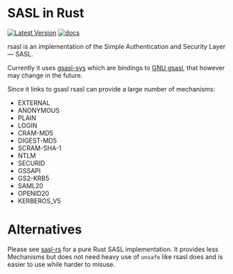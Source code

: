 # SASL in Rust

[![Latest Version]][crates.io] [![docs]][docs.rs]

rsasl is an implementation of the Simple Authentication and Security Layer — SASL.

Currently it uses [gsasl-sys](https://crates.io/crates/gsasl-sys) which are bindings to [GNU gsasl](https://www.gnu.org/software/gsasl), that however may change in the future.

Since it links to gsasl rsasl can provide a large number of mechanisms:
- EXTERNAL
- ANONYMOUS
- PLAIN
- LOGIN
- CRAM-MD5
- DIGEST-MD5
- SCRAM-SHA-1
- NTLM
- SECURID
- GSSAPI
- GS2-KRB5
- SAML20
- OPENID20
- KERBEROS_V5


# Alternatives

Please see [sasl-rs](https://gitlab.com/xmpp-rs/sasl-rs) for a pure Rust SASL
implementation. It provides less Mechanisms but does not need heavy use of
`unsafe` like rsasl does and is easier to use while harder to misuse.



[Latest Version]: https://img.shields.io/crates/v/rsasl.svg
[crates.io]: https://crates.io/crates/rsasl
[docs]: https://docs.rs/rsasl/badge.svg
[docs.rs]: https://docs.rs/rsasl/
